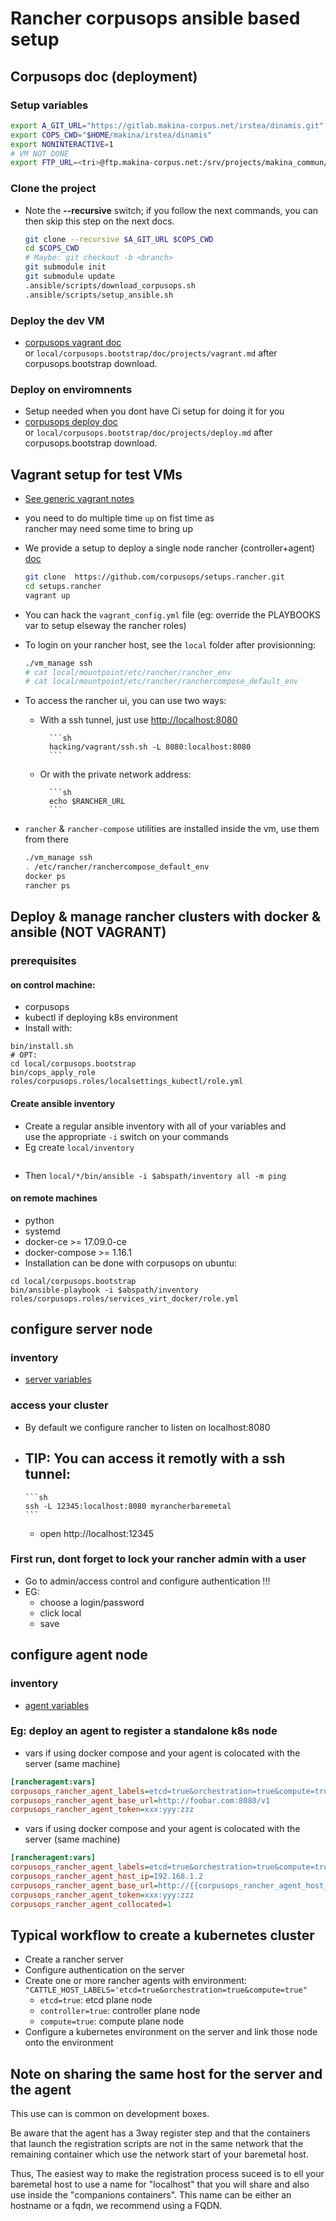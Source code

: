 # Rancher corpusops ansible based setup

## Corpusops doc (deployment)

### Setup variables
```sh
export A_GIT_URL="https://gitlab.makina-corpus.net/irstea/dinamis.git"
export COPS_CWD="$HOME/makina/irstea/dinamis"
export NONINTERACTIVE=1
# VM NOT DONE
export FTP_URL=<tri>@ftp.makina-corpus.net:/srv/projects/makina_commun/data/commun/nobackup/vm_bar/*-*box
```
### Clone the project
- Note the **--recursive** switch; if you follow the next commands, you can then skip this step on the next docs.

    ```sh
    git clone --recursive $A_GIT_URL $COPS_CWD
    cd $COPS_CWD
    # Maybe: git checkout -b <branch>
    git submodule init
    git submodule update
    .ansible/scripts/download_corpusops.sh
    .ansible/scripts/setup_ansible.sh
    ```

### Deploy the dev VM
- [corpusops vagrant doc](https://github.com/corpusops/corpusops.bootstrap/blob/master/doc/projects/vagrant.md)<br/>
  or ``local/corpusops.bootstrap/doc/projects/vagrant.md`` after corpusops.bootstrap download.

### Deploy on enviromnents
- Setup needed when you dont have Ci setup for doing it for you
- [corpusops deploy doc](https://github.com/corpusops/corpusops.bootstrap/blob/master/doc/projects/deploy.md)<br/>
  or ``local/corpusops.bootstrap/doc/projects/deploy.md`` after corpusops.bootstrap download.


## Vagrant setup for test VMs
- [See generic vagrant notes](./hacking/vagrant/README.md)
- you need to do multiple time ``up`` on fist time as <br/>
  rancher may need some time to bring up
- We provide a setup to deploy a single node rancher (controller+agent) [doc](hacking/vagrant)

    ```sh
    git clone  https://github.com/corpusops/setups.rancher.git
    cd setups.rancher
    vagrant up
    ```

- You can hack the ``vagrant_config.yml`` file (eg: override the PLAYBOOKS var to setup elseway the rancher roles)
- To login on your rancher host, see the ``local`` folder after provisionning:

    ```sh
    ./vm_manage ssh
    # cat local/mountpoint/etc/rancher/rancher_env
    # cat local/mountpoint/etc/rancher/ranchercompose_default_env
    ```

- To access the rancher ui, you can use two ways:
    - With a ssh tunnel, just use [http://localhost:8080](http://localhost:8080)

            ```sh
            hacking/vagrant/ssh.sh -L 8080:localhost:8080
            ```

    - Or with the private network address:

            ```sh
            echo $RANCHER_URL
            ```

- ``rancher`` & ``rancher-compose`` utilities are installed inside the vm, use them from there

    ```sh
    ./vm_manage ssh
    . /etc/rancher/ranchercompose_default_env
    docker ps
    rancher ps
    ```


## Deploy & manage rancher clusters with docker & ansible (NOT VAGRANT)

### prerequisites
#### on control machine:
- corpusops
- kubectl if deploying k8s environment
- Install with:

```
bin/install.sh
# OPT:
cd local/corpusops.bootstrap
bin/cops_apply_role roles/corpusops.roles/localsettings_kubectl/role.yml
```

#### Create ansible inventory

- Create a regular ansible inventory with all of your variables and <br/>
  use the appropriate ``-i`` switch on your commands
- Eg create ``local/inventory``

```

```

- Then  ``local/*/bin/ansible -i $abspath/inventory all -m ping``

#### on remote machines
- python
- systemd
- docker-ce >= 17.09.0-ce
- docker-compose >= 1.16.1
- Installation can be done with corpusops on ubuntu:

```
cd local/corpusops.bootstrap
bin/ansible-playbook -i $abspath/inventory roles/corpusops.roles/services_virt_docker/role.yml
```

## configure server node
### inventory
- [server variables](playbooks/roles/server/defaults/main.yml)

### access your cluster
- By default we configure rancher to listen on localhost:8080
- TIP: You can access it remotly with a ssh tunnel:
    -

      ```sh
      ssh -L 12345:localhost:8080 myrancherbaremetal
      ```

    - open http://localhost:12345

### First run, dont forget to lock your rancher admin with a user
- Go to admin/access control and configure authentication !!!
- EG:
    - choose a login/password
    - click local
    - save

## configure agent node
### inventory
- [agent variables](playbooks/roles/agent/defaults/main.yml)

### Eg: deploy an agent to register a standalone k8s node

- vars if using docker compose and your agent is colocated with the server (same machine)

```ini
[rancheragent:vars]
corpusops_rancher_agent_labels=etcd=true&orchestration=true&compute=true
corpusops_rancher_agent_base_url=http://foobar.com:8080/v1
corpusops_rancher_agent_token=xxx:yyy:zzz
```

- vars if using docker compose and your agent is colocated with the server (same machine)

```ini
[rancheragent:vars]
corpusops_rancher_agent_labels=etcd=true&orchestration=true&compute=true
corpusops_rancher_agent_host_ip=192.168.1.2
corpusops_rancher_agent_base_url=http://{{corpusops_rancher_agent_host_ip}}:8080/v1
corpusops_rancher_agent_token=xxx:yyy:zzz
corpusops_rancher_agent_collocated=1
```

## Typical workflow to create a kubernetes cluster
- Create a rancher server
- Configure authentication on the server
- Create one or more rancher agents with environment: ``"CATTLE_HOST_LABELS='etcd=true&orchestration=true&compute=true"``
    - ``etcd=true``: etcd plane node
    - ``controller=true``: controller plane node
    - ``compute=true``: compute plane node
- Configure a kubernetes environment on the server and link those node onto the environment

## Note on sharing the same host for the server and the agent
This use can is common on development boxes.

Be aware that the agent has a 3way register step and that the containers that launch the registration scripts are not in the same network that the remaining container which use the network start of your baremetal host.

Thus, The easiest way to make the registration process suceed is to ell your baremetal host to use a name for "localhost" that you will share and also use inside the "companions containers". This name can be either an hostname or a fqdn, we recommend using a FQDN.
